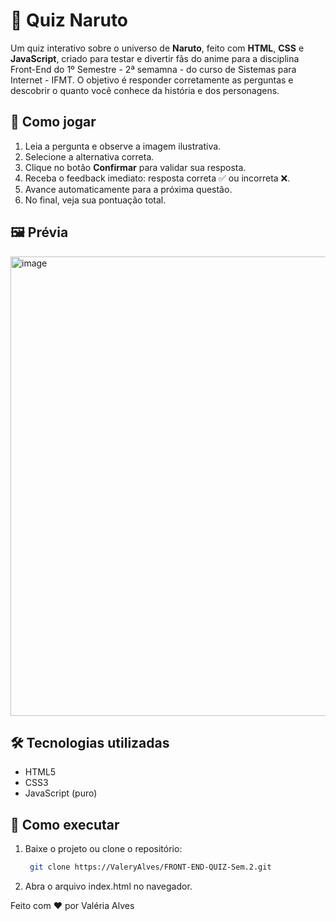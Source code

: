 # 🍥 Quiz Naruto

Um quiz interativo sobre o universo de **Naruto**, feito com **HTML**, **CSS** e **JavaScript**, criado para testar e divertir fãs do anime para a disciplina Front-End do 1º Semestre - 2ª semamna - do curso de Sistemas para Internet - IFMT. 
O objetivo é responder corretamente as perguntas e descobrir o quanto você conhece da história e dos personagens.

## 🎯 Como jogar
1. Leia a pergunta e observe a imagem ilustrativa.
2. Selecione a alternativa correta.
3. Clique no botão **Confirmar** para validar sua resposta.
4. Receba o feedback imediato: resposta correta ✅ ou incorreta ❌.
5. Avance automaticamente para a próxima questão.
6. No final, veja sua pontuação total.

## 🖼️ Prévia
<img width="607" height="735" alt="image" src="https://github.com/user-attachments/assets/1e0d5a97-c603-433e-a1e8-8dd30763b96b" />

## 🛠️ Tecnologias utilizadas
- HTML5
- CSS3
- JavaScript (puro)

## 🚀 Como executar
1. Baixe o projeto ou clone o repositório:
   ```bash
    git clone https://ValeryAlves/FRONT-END-QUIZ-Sem.2.git
2. Abra o arquivo index.html no navegador.

Feito com ❤️ por Valéria Alves
